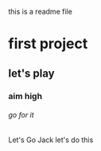 this is a readme file
# first project
## let's play
### aim high
###### go for it

Let's Go Jack let's do this
